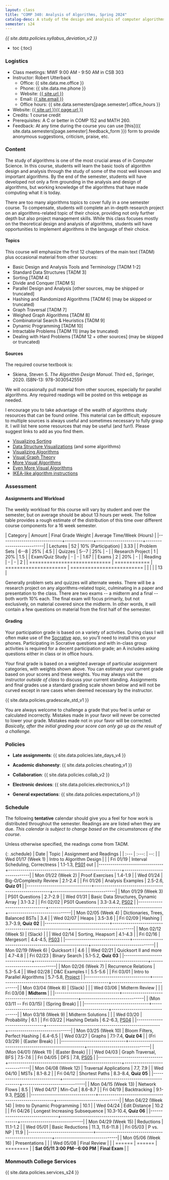 ```yaml
---
layout: class
title: "COMP 340: Analysis of Algorithms, Spring 2024"
catalog-desc: A study of the design and analysis of computer algorithms. Topics include asymptotic analysis, efficient algorithm design, sorting and order statistics, hashing, binary search trees, graph algorithms, matrix multiplication, and NP completeness. This course begins a more in-depth study in the theory and science of computation.
semester: s24
---
```


*{{ site.data.policies.syllabus_deviation_v2 }}*

* toc
{:toc}

### Logistics

* Class meetings: MWF 9:00 AM - 9:50 AM in CSB 303
* Instructor: Robert Utterback
  * Office: {{ site.data.me.office }}
  * Phone: {{ site.data.me.phone }}
  * Website: <a href="{{ site.url }}">{{ site.url }}</a>
  * Email: <a href="mailto:{{ site.email }}">{{ site.email }}</a>
  * Office hours: {{ site.data.semesters[page.semester].office_hours }}
* Website: <a href="{{ site.url }}{{ page.url }}">{{ site.url }}{{ page.url }}</a>
* Credits: 1 course credit
* Prerequisites: A C or better in COMP 152 and MATH 260.
* Feedback: At any time during the course you can use
  [this]({{ site.data.semesters[page.semester].feedback_form }}) form to provide
  anonymous suggestions, criticism, praise, etc.

### Content

The study of algorithms is one of the most crucial areas of in
Computer Science. In this course, students will learn the basic tools
of algorithm design and analysis through the study of some of the most
well known and important algorithms. By the end of the semester,
students will have developed not only a firm grounding in the analysis
and design of algorithms, but working knowledge of the algorithms that
have made computing what it is today.

There are too many algorithms topics to cover fully in a one semester
course. To compensate, students will complete an in-depth research
project on an algorithms-related topic of their choice, providing not
only further depth but also project management skills. While this
class focuses mostly on the theoretical design and analysis of
algorithms, students will have opportunities to implement algorithms
in the language of their choice.

#### Topics

This course will emphasize the first 12 chapters of the main text (TADM)
plus occasional material from other sources:

* Basic Design and Analysis Tools and Terminology [TADM 1-2]
* Standard Data Structures [TADM 3]
* Sorting [TADM 4]
* Divide and Conquer [TADM 5]
* Parallel Design and Analysis [other sources, may be shipped or truncated]
* Hashing and Randomized Algorithms [TADM 6] (may be skipped or truncated)
* Graph Traversal [TADM 7]
* Weighed Graph Algorithms [TADM 8]
* Combinatorial Search & Heuristics [TADM 9] 
* Dynamic Programming [TADM 10]
* Intractable Problems [TADM 11] (may be truncated)
* Dealing with Hard Problems [TADM 12 + other sources] (may be skipped or truncated)

<!-- Time permitting, we’ll explore more advanced topics, such as -->
<!-- probabilistic or approximation algorithms. -->
  
#### Sources

The required course textbook is:

* Skiena, Steven S. *The Algorithm Design Manual*. Third
ed., Springer, 2020. ISBN-13: 978-3030542559

We will occasionally pull material from other sources, especially for
parallel algorithms. Any required readings will be posted on this
webpage as needed.

I encourage you to take advantage of the wealth of algorithms study
resources that can be found online. This material can be difficult;
exposure to multiple sources is always useful and sometimes necessary
to fully grasp it. I will list here some resources that may be useful
(and fun!). Please suggest links to add as you find them.

* [Visualizing Sorting](http://panthema.net/2013/sound-of-sorting/)
* [Data Structure Visualizations](http://www.cs.usfca.edu/~galles/visualization/Algorithms.html) (and some algorithms)
* [Visualizing Algorithms](https://bost.ocks.org/mike/algorithms/)
* [Visual Graph Theory](https://mrpandey.github.io/d3graphTheory/index.html)
* [More Visual Algorithms](https://visualgo.net/)
* [Even More Visual Algorithms](https://visualgo.net/en)
* [IKEA-like algorithm instructions](https://idea-instructions.com/)

### Assessment

#### Assignments and Workload

The weekly workload for this course will vary by student and over the
semester, but on average should be about 13 hours per week. The follow
table provides a rough estimate of the distribution of this time over
different course components for a 16 week semester.

| Category                     |       Amount | Final Grade Weight    | Average Time/Week (Hours) |
|------------------------------+--------------+-----------------------+---------------------------|
| Lectures                     |           52 | 10% (Participation)   |                      3.33 |
| Problem Sets                 |         6--8 | 25%                   |                       4.5 |
| Quizzes                      |         5--7 | 25%                   |                         - |
| Research Project             |            1 | 20%                   |                       1.5 |
| Exam/Quiz Study              |            - | -                     |                      1.67 |
| Exams                        |            2 | 20%                   |                         - |
| Reading                      |            - | -                     |                         2 |
| ============================ | ============ | ===================== | ========================= |
|                              |              |                       |                        13 |

Generally problem sets and quizzes will alternate weeks. There will be
a research project on any algorithms-related topic, culminating in a
paper and presentation to the class. There are two exams -- a midterm
and a final -- both worth 10% each. The final exam will focus
primarily, but not exclusively, on material covered since the
midterm. In other words, it will contain a few questions on material
from the first half of the semester.

#### Grading

Your participation grade is based on a variety of activities. During
class I will often make use of the [Socrative](https://socrative.com)
app, so you’ll need to install this on your phones. Participating in
Socrative questions and with in-class group activities is required for
a decent participation grade; an A includes asking questions either in
class or in office hours.

Your final grade is based on a weighted average of particular
assignment categories, with weights shown above. You can estimate your
current grade based on your scores and these weights. You may always
visit the instructor *outside of class* to discuss your current
standing. Assignments and final grades use a standard grading scale
shown below and will not be curved except in rare cases when deemed
necessary by the instructor.

{{ site.data.policies.gradescale_std_v1 }}

You are always welcome to challenge a grade that you feel is unfair or
calculated incorrectly. Mistakes made in your favor will never be
corrected to lower your grade. Mistakes made not in your favor will be
corrected. *Basically, after the initial grading your score can only
go up as the result of a challenge.*

### Policies

* **Late assignments**: {{ site.data.policies.late_days_v4 }}

* **Academic dishonesty**: {{ site.data.policies.cheating_v1 }}

* **Collaboration**: {{ site.data.policies.collab_v2 }}

* **Electronic devices**: {{ site.data.policies.electronics_v1 }}

* **General expectations**: {{ site.data.policies.expectations_v1 }}

### Schedule
The following **tentative** calendar should give you a feel for how
work is distributed throughout the semester. Readings are are listed
when they are due. *This calendar is subject to change based on the
circumstances of the course*.

Unless otherwise specified, the readings come from TADM.

{: .schedule}
| Date                           | Topic                                                  |       Assignment and Readings |
| :---                           | :---:                                                  |                           --: |
| Wed 01/17 (Week 1)             | Intro to Algorithm Design                              |                               |
| Fri 01/19                      | Interval Scheduling, Correctness                       | 1.1-1.3, [PS01](ps01.pdf) out |
|--------------------------------+--------------------------------------------------------+-------------------------------|
| Mon 01/22 (Week 2)             | Proof Exercises                                        |                       1.4-1.9 |
| Wed 01/24                      | Big-O/Complexity Review                                |                       2.1-2.4 |
| Fri 01/26                      | Analysis Examples                                      |          2.5-2.6, **Quiz 01** |
|--------------------------------+--------------------------------------------------------+-------------------------------|
| Mon 01/29 (Week 3)             | PS01 Questions                                         |                       2.7-2.9 |
| Wed 01/31                      | Basic Data Structures, Dynamic Array                   |                       3.1-3.2 |
| Fri 02/02                      | PS01 Questions                                         |   3.3-3.4.2, [PS02](ps02.pdf) |
|--------------------------------+--------------------------------------------------------+-------------------------------|
| Mon 02/05 (Week 4)             | <a id="current"></a>Dictionaries, Trees, Balanced BSTs |                           3.4 |
| Wed 02/07                      | Heaps                                                  |                       3.5-3.6 |
| Fri 02/09                      | Hashing                                                |          3.7-3.9, **Quiz 02** |
|--------------------------------+--------------------------------------------------------+-------------------------------|
| Mon 02/12 (Week 5)             | (Slack)                                                |                               |
| Wed 02/14                      | Sorting, Heapsort                                      |                       4.1-4.3 |
| Fri 02/16                      | Mergesort                                              |     4.4-4.5, [PS03](ps03.pdf) |
|--------------------------------+--------------------------------------------------------+-------------------------------|
| Mon 02/19 (Week 6)             | Quicksort I                                            |                           4.6 |
| Wed 02/21                      | Quicksort II and more                                  |                       4.7-4.8 |
| Fri 02/23                      | Binary Search                                          |          5.1-5.2, **Quiz 03** |
|--------------------------------+--------------------------------------------------------+-------------------------------|
| Mon 02/26 (Week 7)             | Recurrence Relations                                   |                       5.3-5.4 |
| Wed 02/28                      | D&C Examples I                                         |                       5.5-5.6 |
| Fri 03/01                      | Intro to Parallel Algorithms                           |  5.7-5.8, [Project](proj.pdf) |
|--------------------------------+--------------------------------------------------------+-------------------------------|
| Mon 03/04 (Week 8)             | (Slack)                                                |                               |
| Wed 03/06                      | Midterm Review                                         |                               |
| Fri 03/08                      | **Midterm**                                            |                               |
|--------------------------------+--------------------------------------------------------+-------------------------------|
| (Mon 03/11 -- Fri 03/15)       | (Spring Break)                                         |                               |
|--------------------------------+--------------------------------------------------------+-------------------------------|
| Mon 03/18 (Week 9)             | Midterm Solutions                                      |                               |
| Wed 03/20                      | Probability                                            |                           6.1 |
| Fri 03/22                      | Hashing Details                                        |     6.2-6.3, [PS04](ps04.pdf) |
|--------------------------------+--------------------------------------------------------+-------------------------------|
| Mon 03/25 (Week 10)            | Bloom Filters, Perfect Hashing                         |                       6.4-6.5 |
| Wed 03/27                      | Graphs                                                 |          7.1-7.4, **Quiz 04** |
| (Fri 03/29)                    | (Easter Break)                                         |                               |
|--------------------------------+--------------------------------------------------------+-------------------------------|
| (Mon 04/01) (Week 11)          | (Easter Break)                                         |                               |
| Wed 04/03                      | Graph Traversal, BFS                                   |                       7.5-7.6 |
| Fri 04/05                      | DFS                                                    |         7.8, [PS05](ps05.pdf) |
|--------------------------------+--------------------------------------------------------+-------------------------------|
| Mon 04/08 (Week 12)            | Traversal Applications                                 |                      7.7, 7.9 |
| Wed 04/10                      | MSTs                                                   |                       8.1-8.2 |
| Fri 04/12                      | Shortest Paths                                         |          8.3-8.4, **Quiz 05** |
|--------------------------------+--------------------------------------------------------+-------------------------------|
| Mon 04/15 (Week 13)            | Network Flows                                          |                           8.5 |
| Wed 04/17                      | Min-Cut                                                |                       8.6-8.7 |
| Fri 04/19                      | Backtracking                                           |     9.1-9.3, [PS06](ps06.pdf) |
|--------------------------------+--------------------------------------------------------+-------------------------------|
| Mon 04/22 (Week 14)            | Intro to Dynamic Programming                           |                          10.1 |
| Wed 04/24                      | Edit Distance                                          |                          10.2 |
| Fri 04/26                      | Longest Increasing Subsequence                         |        10.3-10.4, **Quiz 06** |
|--------------------------------+--------------------------------------------------------+-------------------------------|
| Mon 04/29 (Week 15)            | Reductions                                             |                      11.1-1.2 |
| Wed 05/01                      | Basic Reductions                                       |               11.3, 11.6-11.8 |
| Fri 05/03                      | P vs. NP                                               |                          11.9 |
|--------------------------------+--------------------------------------------------------+-------------------------------|
| Mon 05/06 (Week 16)            | Presentations                                          |                               |
| Wed 05/08                      | Final Review                                           |                               |
| ======                         | ======                                                 |                      ======== |
| **Sat 05/11 3:00 PM--6:00 PM** | **Final Exam**                                         |                               |

### Monmouth College Services

{{ site.data.policies.services_s24 }}

<!-- Local Variables: -->
<!-- eval: (orgtbl-mode) -->
<!-- End: -->
